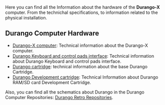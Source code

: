 Here you can find all the Information about the hardware of the **Durango-X** computer. From the technichal specifications, to information related to the physical installation.

## Durango Computer Hardware

* [Durango-X computer](durango.md): Technical information about the Durango-X computer.
* [Durango Keyboard and control pads interface](keyboard.md): Technical information about Durango Keyboard and control pads interface.
* [Durango cartridge](cartidge.md): technical information about the base Durango Cartridge.
* [Durango Development cartridge](dev_cart.md): Technical Information about Durango RAM/SD card Development Cartridge.

Also, you can find all the schematics about Durango in the Durango Computer Repositories: [Durango Retro Repositories](https://github.com/orgs/durangoretro/repositories).
